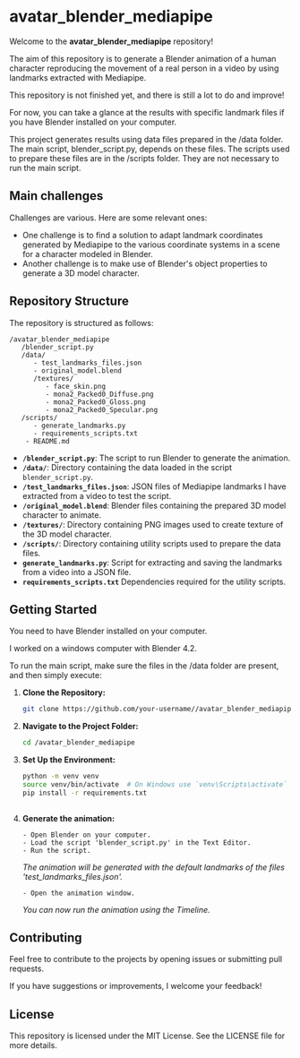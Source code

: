 # avatar_blender_mediapipe

Welcome to the **avatar_blender_mediapipe** repository!

The aim of this repository is to generate a Blender animation of a human character reproducing the movement of a real person in a video by using landmarks extracted with Mediapipe.

This repository is not finished yet, and there is still a lot to do and improve!

For now, you can take a glance at the results with specific landmark files if you have Blender installed on your computer.

This project generates results using data files prepared in the /data folder. The main script, blender_script.py, depends on these files. The scripts used to prepare these files are in the /scripts folder. They are not necessary to run the main script.


## Main challenges

Challenges are various. Here are some relevant ones:

- One challenge is to find a solution to adapt landmark coordinates generated by Mediapipe to the various coordinate systems in a scene for a character modeled in Blender.
- Another challenge is to make use of Blender's object properties to generate a 3D model character.

## Repository Structure

The repository is structured as follows:
```
/avatar_blender_mediapipe
   /blender_script.py
   /data/
      - test_landmarks_files.json
      - original_model.blend
      /textures/
         - face_skin.png
         - mona2_Packed0_Diffuse.png
         - mona2_Packed0_Gloss.png
         - mona2_Packed0_Specular.png
   /scripts/
      - generate_landmarks.py
      - requirements_scripts.txt
    - README.md
```

- **`/blender_script.py`**: The script to run Blender to generate the animation.
- **`/data/`**: Directory containing the data loaded in the script `blender_script.py`.
- **`/test_landmarks_files.json`**: JSON files of Mediapipe landmarks I have extracted from a video to test the script.
- **`/original_model.blend`**: Blender files containing the prepared 3D model character to animate.
- **`/textures/`**: Directory containing PNG images used to create texture of the 3D model character.
- **`/scripts/`**: Directory containing utility scripts used to prepare the data files.
- **`generate_landmarks.py`**:  Script for extracting and saving the landmarks from a video into a JSON file.
- **`requirements_scripts.txt`** Dependencies required for the utility scripts.


## Getting Started


You need to have Blender installed on your computer.

I worked on a windows computer with Blender 4.2. 

To run the main script, make sure the files in the /data folder are present, and then simply execute:


1. **Clone the Repository:**
   ```bash
   git clone https://github.com/your-username//avatar_blender_mediapipe.git
   
2. **Navigate to the Project Folder:**
   ```bash
   cd /avatar_blender_mediapipe

3. **Set Up the Environment:**
   ```bash
   python -m venv venv
   source venv/bin/activate  # On Windows use `venv\Scripts\activate`
   pip install -r requirements.txt
  
4. **Generate the animation:**
   ```
   - Open Blender on your computer.
   - Load the script 'blender_script.py' in the Text Editor.
   - Run the script.
   ```
   *The animation will be generated with the default landmarks of the files 'test_landmarks_files.json'.*

   ```
   - Open the animation window.
   ```

   *You can now run the animation using the Timeline.*
   
## Contributing

Feel free to contribute to the projects by opening issues or submitting pull requests.

If you have suggestions or improvements, I welcome your feedback!

## License

This repository is licensed under the MIT License. See the LICENSE file for more details.

